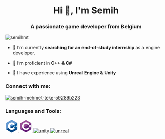 <h1 align="center">Hi 👋, I'm Semih</h1>
<h3 align="center">A passionate game developer from Belgium</h3>

<p align="left"> <img src="https://komarev.com/ghpvc/?username=semihmt&label=Profile%20views&color=0e75b6&style=flat" alt="semihmt" /> </p>

- 🔭 I’m currently **searching for an end-of-study internship** as a engine developer.

- 🌱 I’m proficient in **C++ & C#**
  
- 💼 I have experience using **Unreal Engine & Unity**

<h3 align="left">Connect with me:</h3>
<p align="left">
<a href="https://linkedin.com/in/semih-mehmet-teke-59289b223" target="blank"><img align="center" src="https://raw.githubusercontent.com/rahuldkjain/github-profile-readme-generator/master/src/images/icons/Social/linked-in-alt.svg" alt="semih-mehmet-teke-59289b223" height="30" width="40" /></a>
</p>

<h3 align="left">Languages and Tools:</h3>
<p align="left"> <a href="https://www.w3schools.com/cpp/" target="_blank" rel="noreferrer"> <img src="https://raw.githubusercontent.com/devicons/devicon/master/icons/cplusplus/cplusplus-original.svg" alt="cplusplus" width="40" height="40"/> </a> <a href="https://www.w3schools.com/cs/" target="_blank" rel="noreferrer"> <img src="https://raw.githubusercontent.com/devicons/devicon/master/icons/csharp/csharp-original.svg" alt="csharp" width="40" height="40"/> </a> <a href="https://unity.com/" target="_blank" rel="noreferrer"> <img src="https://www.vectorlogo.zone/logos/unity3d/unity3d-icon.svg" alt="unity" width="40" height="40"/> </a> <a href="https://unrealengine.com/" target="_blank" rel="noreferrer"> <img src="https://raw.githubusercontent.com/kenangundogan/fontisto/036b7eca71aab1bef8e6a0518f7329f13ed62f6b/icons/svg/brand/unreal-engine.svg" alt="unreal" width="40" height="40"/> </a> </p>

